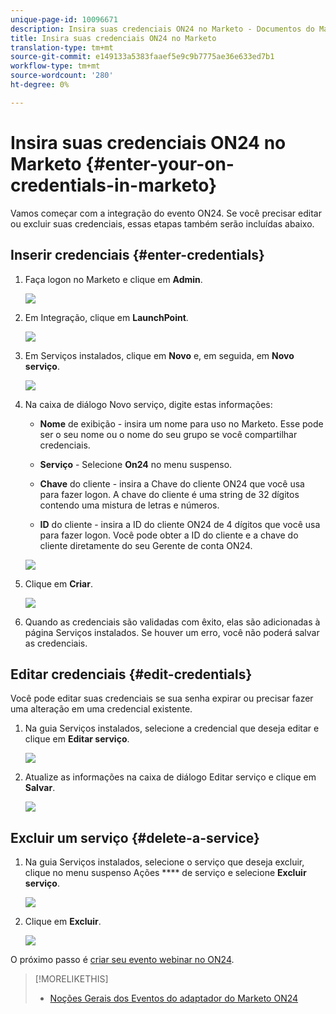 ```yaml
---
unique-page-id: 10096671
description: Insira suas credenciais ON24 no Marketo - Documentos do Marketing - Documentação do produto
title: Insira suas credenciais ON24 no Marketo
translation-type: tm+mt
source-git-commit: e149133a5383faaef5e9c9b7775ae36e633ed7b1
workflow-type: tm+mt
source-wordcount: '280'
ht-degree: 0%

---
```



# Insira suas credenciais ON24 no Marketo {#enter-your-on-credentials-in-marketo}

Vamos começar com a integração do evento ON24. Se você precisar editar ou excluir suas credenciais, essas etapas também serão incluídas abaixo.

## Inserir credenciais {#enter-credentials}

1. Faça logon no Marketo e clique em **Admin**.

   ![](assets/admin.png)

1. Em Integração, clique em **LaunchPoint**.

   ![](assets/image2015-12-22-13-3a15-3a38.png)

1. Em Serviços instalados, clique em **Novo** e, em seguida, em **Novo serviço**.

   ![](assets/image2015-12-22-13-3a18-3a54.png)

1. Na caixa de diálogo Novo serviço, digite estas informações:

   * **Nome** de exibição - insira um nome para uso no Marketo. Esse pode ser o seu nome ou o nome do seu grupo se você compartilhar credenciais.
   * **Serviço** - Selecione **On24** no menu suspenso.

   * **Chave** do cliente - insira a Chave do cliente ON24 que você usa para fazer logon. A chave do cliente é uma string de 32 dígitos contendo uma mistura de letras e números.
   * **ID** do cliente - insira a ID do cliente ON24 de 4 dígitos que você usa para fazer logon. Você pode obter a ID do cliente e a chave do cliente diretamente do seu Gerente de conta ON24.

   ![](assets/image2015-12-22-13-3a38-3a52.png)

1. Clique em **Criar**.

   ![](assets/image2015-12-22-13-3a28-3a55.png)

1. Quando as credenciais são validadas com êxito, elas são adicionadas à página Serviços instalados. Se houver um erro, você não poderá salvar as credenciais.

## Editar credenciais {#edit-credentials}

Você pode editar suas credenciais se sua senha expirar ou precisar fazer uma alteração em uma credencial existente.

1. Na guia Serviços instalados, selecione a credencial que deseja editar e clique em **Editar serviço**.

   ![](assets/six.png)

1. Atualize as informações na caixa de diálogo Editar serviço e clique em **Salvar**.

   ![](assets/seven.png)

## Excluir um serviço {#delete-a-service}

1. Na guia Serviços instalados, selecione o serviço que deseja excluir, clique no menu suspenso Ações **** de serviço e selecione **Excluir serviço**.

   ![](assets/eight.png)

1. Clique em **Excluir**.

   ![](assets/nine.png)

O próximo passo é [criar seu evento webinar no ON24](create-your-webinar-event-in-on24.md).

>[!MORELIKETHIS]
>
>* [Noções Gerais dos Eventos do adaptador do Marketo ON24](understanding-marketo-on24-adapter-events.md)

>



